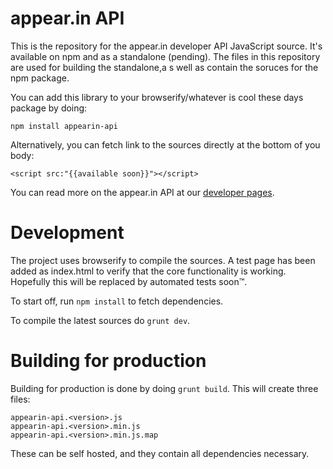 # appear.in API

This is the repository for the appear.in developer API JavaScript source. It's
available on npm and as a standalone (pending). The files in this repository
are used for building the standalone,a s well as contain the soruces for the
npm package.

You can add this library to your browserify/whatever is cool these days package by doing:

`npm install appearin-api`

Alternatively, you can fetch link to the sources directly at the bottom of you body:

`<script src:"{{available soon}}"></script>`

You can read more on the appear.in API at our [developer pages](https://appearin.github.io/).

# Development
The project uses browserify to compile the sources. A test page has been added
as index.html to verify that the core functionality is working. Hopefully this
will be replaced by automated tests soon™.

To start off, run `npm install` to fetch dependencies.

To compile the latest sources do `grunt dev`.

# Building for production
Building for production is done by doing `grunt build`. This will create three files:

````
appearin-api.<version>.js
appearin-api.<version>.min.js
appearin-api.<version>.min.js.map
````

These can be self hosted, and they contain all dependencies necessary.
